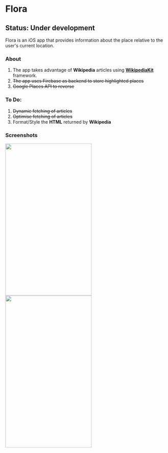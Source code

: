 # Flora

## Status: Under development

Flora is an iOS app that provides information about the place relative to the user's current location.

### About
1. The app takes advantage of **Wikipedia** articles using [**WikipediaKit**](https://github.com/Raureif/WikipediaKit) framework.
2. ~~The app uses Firebase as backend to store highlighted places~~
3. ~~Google Places API to reverse~~

### To Do:
1. ~~Dynamic fetching of articles~~
2. ~~Optimise fetching of articles~~
3. Format/Style the **HTML** returned by **Wikipedia**

### Screenshots
<img align="left" src="Screenshots/screenshot-01.png" width="270" height="474" />
<img align="center" src="Screenshots/screenshot-02.png" width="270" height="474" />